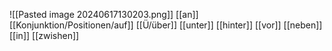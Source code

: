 ![[Pasted image 20240617130203.png]]
[[an]]
[[Konjunktion/Positionen/auf]]
[[Ü/über]]
[[unter]]
[[hinter]]
[[vor]]
[[neben]]
[[in]]
[[zwishen]]
